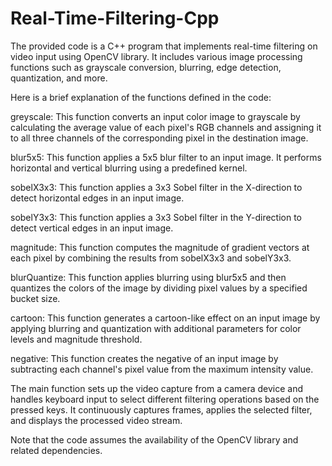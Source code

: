 # Real-Time-Filtering-Cpp
The provided code is a C++ program that implements real-time filtering on video input using OpenCV library. It includes various image processing functions such as grayscale conversion, blurring, edge detection, quantization, and more.

Here is a brief explanation of the functions defined in the code:

greyscale: This function converts an input color image to grayscale by calculating the average value of each pixel's RGB channels and assigning it to all three channels of the corresponding pixel in the destination image.

blur5x5: This function applies a 5x5 blur filter to an input image. It performs horizontal and vertical blurring using a predefined kernel.

sobelX3x3: This function applies a 3x3 Sobel filter in the X-direction to detect horizontal edges in an input image.

sobelY3x3: This function applies a 3x3 Sobel filter in the Y-direction to detect vertical edges in an input image.

magnitude: This function computes the magnitude of gradient vectors at each pixel by combining the results from sobelX3x3 and sobelY3x3.

blurQuantize: This function applies blurring using blur5x5 and then quantizes the colors of the image by dividing pixel values by a specified bucket size.

cartoon: This function generates a cartoon-like effect on an input image by applying blurring and quantization with additional parameters for color levels and magnitude threshold.

negative: This function creates the negative of an input image by subtracting each channel's pixel value from the maximum intensity value.

The main function sets up the video capture from a camera device and handles keyboard input to select different filtering operations based on the pressed keys. It continuously captures frames, applies the selected filter, and displays the processed video stream.

Note that the code assumes the availability of the OpenCV library and related dependencies.